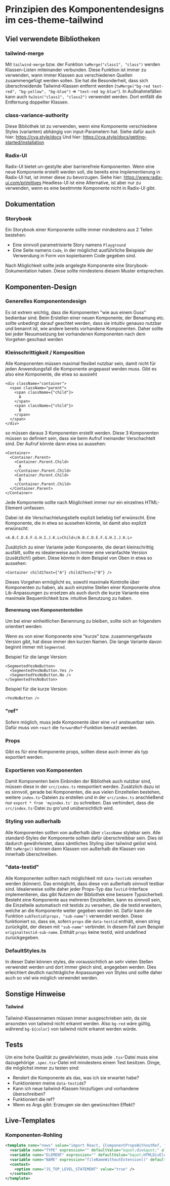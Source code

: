 # Prinzipien des Komponentendesigns im ces-theme-tailwind

## Viel verwendete Bibliotheken

### tailwind-merge
Mit `tailwind-merge` bzw. der Funktion `twMerge("class1", "class")` werden Klassen-Listen miteinander verbunden.
Diese Funktion ist immer zu verwenden, wann immer Klassen aus verschiedenen Quellen zusammengefügt 
werden sollen. Sie hat die Besonderheit, dass sich überschneidende Tailwind-Klassen 
entfernt werden (`twMerge("bg-red text-red", "bg-yellow", "bg-blue")` => `"text-red bg-blue"`).
In Außnahmefällen kann auch `twJoin("class1", "class2")` verwendet werden. Dort entfällt die Entfernung doppelter Klassen.

### class-variance-authority
Diese Bibliothek ist zu verwenden, wenn eine Komponente verschiedene Styles (varianten) abhängig von input-Parametern hat.
Siehe dafür auch hier: https://cva.style/docs
Und hier: https://cva.style/docs/getting-started/installation

### Radix-UI
Radix-UI bietet un-gestylte aber barrierefreie Komponenten. Wenn eine neue Komponente erstellt werden soll, die bereits eine
Implementierung in Radix-UI hat, ist immer diese zu bevorzugen.
Siehe hier: https://www.radix-ui.com/primitives
Headless-UI ist eine Alternative, ist aber nur zu verwenden, wenn es eine bestimmte Komponente nicht in Radix-UI gibt.

## Dokumentation

### Storybook
Ein Storybook einer Komponente sollte immer mindestens aus 2 Teilen bestehen:
* Eine sinnvoll parametrisierte Story namens `Playground`
* Eine Seite namens `Code`, in der möglichst ausführliche Beispiele der Verwendung in Form von kopierbarem Code gegeben sind.

Nach Möglichkeit sollte jede angelegte Komponente eine Storybook-Dokumentation haben. Diese sollte mindestens diesem Muster entsprechen.

## Komponenten-Design

### Generelles Komponentendesign
Es ist extrem wichtig, dass die Komponenten "wie aus einem Guss" bedienbar sind.
Beim Erstellen einer neuen Komponente, der Benamung etc. sollte unbedingt darauf geachtet werden, dass sie intuitiv genauso
nutzbar und benannt ist, wie andere bereits vorhandene Komponenten.
Daher sollte bei jeder Neuumsetzung bei vorhandenen Komponenten nach dem Vorgehen geschaut werden

### Kleinschrittigkeit / Komposition
Alle Komponenten müssen maximal flexibel nutzbar sein, damit nicht für jeden Anwendungsfall die Komponente angepasst werden muss.
Gibt es also eine Komponente, die etwa so aussieht
```tsx
<div className="container">
  <span className="parent">
    <span className={"child"}>
      A
    </span>
    <span className={"child"}>
      B
    </span>
  </span>
</div>
```
so müssen daraus 3 Komponenten erstellt werden. Diese 3 Komponenten müssen so definiert sein, dass sie beim Aufruf ineinander Verschachtelt sind.
Der Aufruf könnte dann etwa so aussehen:
```tsx
<Container>
  <Container.Parent>
    <Container.Parent.Child>
      A
    </Container.Parent.Child>
    <Container.Parent.Child>
      B
    </Container.Parent.Child>
  </Container.Parent>
</Container>
```
Jede Komponente sollte nach Möglichkeit immer nur ein einzelnes HTML-Element umfassen.

Dabei ist die Verschachtelungstiefe explizit beliebig tief erwünscht. Eine Komponente, die in etwa so aussehen könnte, ist damit also explizit erwünscht:
```tsx
<A.B.C.D.E.F.G.H.I.J.K.L>Child</A.B.C.D.E.F.G.H.I.J.K.L>
```
Zusätzlich zu einer Variante jeder Komponente, die derart kleinschrittig ausfällt, sollte es idealerweise auch immer eine veranfachte Version (zusätzlich!)
geben.
Diese könnte in dem Beispiel von Oben in etwa so aussehen:
```
<Container child1Text={"A"} child2Text={"B"} />
```
Dieses Vorgehen ermöglicht es, sowohl maximale Kontrolle über Komponenten zu haben, als auch einzelne Stellen einer Komponente ohne Lib-Anpassungen zu ersetzen
als auch durch die kurze Variante eine maximale Bequemlichkeit bzw. intuitive Benutzung zu haben.

#### Benennung von Komponententeilen
Um bei einer einheitlichen Benennung zu bleiben, sollte sich an folgendem orientiert werden:

Wenn es von einer Komponente eine "kurze" bzw. zusammengefasste Version gibt, hat diese immer den kurzen Namen.
Die lange Variante davon beginnt immer mit `Segmented`.

Beispiel für die lange Version:
```tsx
<SegmentedYesNoButton>
  <SegmentedYesNoButton.Yes />
  <SegmentedYesNoButton.No />
</SegmentedYesNoButton>
```

Beispiel für die kurze Version:
```tsx
<YesNoButton />
```

### "ref"
Sofern möglich, muss jede Komponente über eine `ref` ansteuerbar sein. Dafür muss von `react` die `forwardRef`-Funktion benutzt werden.

### Props
Gibt es für eine Komponente props, sollten diese auch immer als typ exportiert werden.

### Exportieren von Komponenten
Damit Komponenten beim Einbinden der Bibliothek auch nutzbar sind, müssen diese in der `src/index.ts` reexportiert werden.
Zusätzlich dazu ist es sinnvoll, gerade bei Komponenten, die aus vielen Einzelteilen bestehen, weitere `index.ts`-Dateien zu erstellen
und in der `src/index.ts` anschließend nur `export * from 'myindex.ts'` zu schreiben.
Das verhindert, dass die `src/index.ts`-Datei zu gro'und unübersichtlich wird.

### Styling von außerhalb
Alle Komponenten sollten von außerhalb über `className` stylebar sein. Alle standard-Styles der Komponente sollten dafür überschreibbar sein.
Dies ist dadurch gewährleistet, dass sämtliches Styling über tailwind gelöst wird. Mit `twMerge()` können dann Klassen von außerhalb die Klassen
von innerhalb überschreiben.

### "data-testid"
Alle Komponenten sollten nach möglichkeit mit `data-testid`s versehen werden (können). Das ermöglicht, dass diese von außerhalb sinnvoll testbar sind.
Idealerweise sollte daher jeder Props-Typ das `Testid`-Interface implementieren, das gibt Nutzern der Bibliothek eine bessere Typsicherheit.
Besteht eine Komponente aus mehreren Einzelteilen, kann es sinnvoll sein, die Einzelteile automatisch mit testids zu versehen, die die testid erweitern,
welche an die Komponente weiter gegeben worden ist.
Dafür kann die Funktion `subTestid(props, "sub-name")` verwendet werden.
Diese funktioniert so, dass sie, sofern `props` die `data-testid` enthält, einen string zurückgibt, der diesen mit `"sub-name"` verbindet.
In diesem Fall zum Beispiel `originaltestid-sub-name`. Enthält `props` keine testid, wird undefined zurückgegeben.

### DefaultStyles.ts
In dieser Datei können styles, die voraussichtlich an sehr vielen Stellen verwendet werden und dort immer gleich sind, angegeben werden.
Dies erleichtert deutlich nachträgliche Anpassungen von Styles und sollte daher auch so viel wie möglich verwendet werden.

## Sonstige Hinweise

#### Tailwind
Tailwind-Klassennamen müssen immer ausgeschrieben sein, da sie ansonsten von tailwind nicht erkannt werden.
Also `bg-red` wäre gültig, während `bg-${color}` von tailwind nicht erkannt werden würde.

## Tests
Um eine hohe Qualität zu gewährleisten, muss jede `.tsx`-Datei muss eine dazugehörige `.spec.tsx`-Datei mit mindestens einem Test besitzen.
Dinge, die möglichst immer zu testen sind:
* Rendert die Komponente als das, was ich sie erwartet habe?
* Funktionieren meine `data-testid`s?
* Kann ich neue tailwind-Klassen hinzufügen und vorhandene überschreiben?
* Funktioniert die ref?
* Wenn es Args gibt: Erzeugen sie den gewünschten Effekt?


## Live-Templates

### Komponenten-Rohling
```xml
<template name="news" value="import React, {ComponentPropsWithoutRef, forwardRef, ForwardRefExoticComponent, RefAttributes} from &quot;react&quot;;&#10;import {twMerge} from &quot;tailwind-merge&quot;;&#10;&#10;export type $NAME$Props = ComponentPropsWithoutRef&lt;&quot;$TYPE$&quot;&gt;;&#10;&#10;type ComponentType =&#10;    ForwardRefExoticComponent&lt;$NAME$Props &amp; RefAttributes&lt;$ELEMENT$&gt;&gt;&#10;    &amp; {&#10;    &#10;};&#10;&#10;const $NAME$ = forwardRef&lt;$ELEMENT$, $NAME$Props&gt;((props, ref) =&gt; {&#10;    return (&#10;        &lt;$TYPE$&#10;            {...props}&#10;            ref={ref}&#10;            className={twMerge(props.className)}&#10;        &gt;&#10;            $END$&#10;        &lt;/$TYPE$&gt;&#10;    );&#10;}) as ComponentType;&#10;&#10;$NAME$.displayName = &quot;$NAME$&quot;;&#10;export default $NAME$;" description="" toReformat="false" toShortenFQNames="true">
  <variable name="TYPE" expression="" defaultValue="&quot;div&quot;" alwaysStopAt="true" />
  <variable name="ELEMENT" expression="" defaultValue="&quot;HTMLDivElement&quot;" alwaysStopAt="true" />
  <variable name="NAME" expression="fileNameWithoutExtension()" defaultValue="" alwaysStopAt="false" />
  <context>
    <option name="JS_TOP_LEVEL_STATEMENT" value="true" />
  </context>
</template>
```
